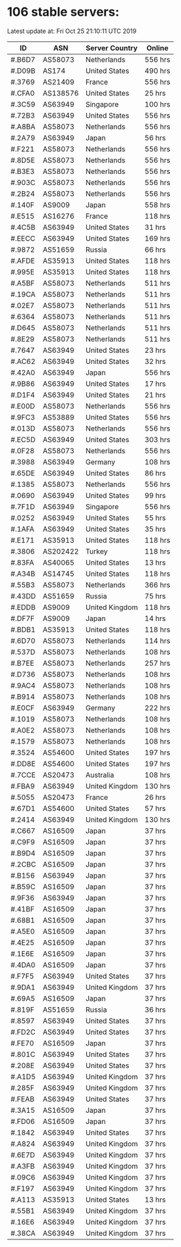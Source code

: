 # 106 stable servers:

Latest update at: Fri Oct 25 21:10:11 UTC 2019

| ID | ASN | Server Country | Online |
| -- | --- | -------------- | ------ |
| #.B6D7 | AS58073 | Netherlands | 556 hrs |
| #.D09B | AS174 | United States | 490 hrs |
| #.3769 | AS21409 | France | 556 hrs |
| #.CFA0 | AS138576 | United States | 25 hrs |
| #.3C59 | AS63949 | Singapore | 100 hrs |
| #.72B3 | AS63949 | United States | 556 hrs |
| #.A8BA | AS58073 | Netherlands | 556 hrs |
| #.2A79 | AS63949 | Japan | 56 hrs |
| #.F221 | AS58073 | Netherlands | 556 hrs |
| #.8D5E | AS58073 | Netherlands | 556 hrs |
| #.B3E3 | AS58073 | Netherlands | 556 hrs |
| #.903C | AS58073 | Netherlands | 556 hrs |
| #.2B24 | AS58073 | Netherlands | 556 hrs |
| #.140F | AS9009 | Japan | 558 hrs |
| #.E515 | AS16276 | France | 118 hrs |
| #.4C5B | AS63949 | United States | 31 hrs |
| #.EECC | AS63949 | United States | 169 hrs |
| #.9872 | AS51659 | Russia | 66 hrs |
| #.AFDE | AS35913 | United States | 118 hrs |
| #.995E | AS35913 | United States | 118 hrs |
| #.A5BF | AS58073 | Netherlands | 511 hrs |
| #.19CA | AS58073 | Netherlands | 511 hrs |
| #.02E7 | AS58073 | Netherlands | 511 hrs |
| #.6364 | AS58073 | Netherlands | 511 hrs |
| #.D645 | AS58073 | Netherlands | 511 hrs |
| #.8E29 | AS58073 | Netherlands | 511 hrs |
| #.7647 | AS63949 | United States | 23 hrs |
| #.AC62 | AS63949 | United States | 32 hrs |
| #.42A0 | AS63949 | Japan | 556 hrs |
| #.9B86 | AS63949 | United States | 17 hrs |
| #.D1F4 | AS63949 | United States | 21 hrs |
| #.E00D | AS58073 | Netherlands | 556 hrs |
| #.9FC3 | AS53889 | United States | 556 hrs |
| #.013D | AS58073 | Netherlands | 556 hrs |
| #.EC5D | AS63949 | United States | 303 hrs |
| #.0F28 | AS58073 | Netherlands | 556 hrs |
| #.3988 | AS63949 | Germany | 108 hrs |
| #.65DE | AS63949 | United States | 86 hrs |
| #.1385 | AS58073 | Netherlands | 556 hrs |
| #.0690 | AS63949 | United States | 99 hrs |
| #.7F1D | AS63949 | Singapore | 556 hrs |
| #.0252 | AS63949 | United States | 55 hrs |
| #.1AFA | AS63949 | United States | 35 hrs |
| #.E171 | AS35913 | United States | 118 hrs |
| #.3806 | AS202422 | Turkey | 118 hrs |
| #.83FA | AS40065 | United States | 13 hrs |
| #.A34B | AS14745 | United States | 118 hrs |
| #.55B3 | AS58073 | Netherlands | 366 hrs |
| #.43DD | AS51659 | Russia | 75 hrs |
| #.EDDB | AS9009 | United Kingdom | 118 hrs |
| #.DF7F | AS9009 | Japan | 14 hrs |
| #.BDB1 | AS35913 | United States | 118 hrs |
| #.6D70 | AS58073 | Netherlands | 114 hrs |
| #.537D | AS58073 | Netherlands | 108 hrs |
| #.B7EE | AS58073 | Netherlands | 257 hrs |
| #.D736 | AS58073 | Netherlands | 108 hrs |
| #.9AC4 | AS58073 | Netherlands | 108 hrs |
| #.B914 | AS58073 | Netherlands | 108 hrs |
| #.E0CF | AS63949 | Germany | 222 hrs |
| #.1019 | AS58073 | Netherlands | 108 hrs |
| #.A0E2 | AS58073 | Netherlands | 108 hrs |
| #.1579 | AS58073 | Netherlands | 108 hrs |
| #.3524 | AS54600 | United States | 197 hrs |
| #.DD8E | AS54600 | United States | 197 hrs |
| #.7CCE | AS20473 | Australia | 108 hrs |
| #.FBA9 | AS63949 | United Kingdom | 130 hrs |
| #.5055 | AS20473 | France | 26 hrs |
| #.67D1 | AS54600 | United States | 57 hrs |
| #.2414 | AS63949 | United Kingdom | 130 hrs |
| #.C667 | AS16509 | Japan | 37 hrs |
| #.C9F9 | AS16509 | Japan | 37 hrs |
| #.B9D4 | AS16509 | Japan | 37 hrs |
| #.2CBC | AS16509 | Japan | 37 hrs |
| #.B156 | AS63949 | Japan | 37 hrs |
| #.B59C | AS16509 | Japan | 37 hrs |
| #.9F36 | AS63949 | Japan | 37 hrs |
| #.41BF | AS16509 | Japan | 37 hrs |
| #.68B1 | AS16509 | Japan | 37 hrs |
| #.A5E0 | AS16509 | Japan | 37 hrs |
| #.4E25 | AS16509 | Japan | 37 hrs |
| #.1E6E | AS16509 | Japan | 37 hrs |
| #.4DA0 | AS16509 | Japan | 37 hrs |
| #.F7F5 | AS63949 | United States | 37 hrs |
| #.9DA1 | AS63949 | United Kingdom | 37 hrs |
| #.69A5 | AS16509 | Japan | 37 hrs |
| #.819F | AS51659 | Russia | 36 hrs |
| #.8597 | AS63949 | United States | 37 hrs |
| #.FD2C | AS63949 | United States | 37 hrs |
| #.FE70 | AS16509 | Japan | 37 hrs |
| #.801C | AS63949 | United States | 37 hrs |
| #.208E | AS63949 | United States | 37 hrs |
| #.A1D5 | AS63949 | United Kingdom | 37 hrs |
| #.285F | AS63949 | United Kingdom | 37 hrs |
| #.FEAB | AS63949 | United States | 37 hrs |
| #.3A15 | AS16509 | Japan | 37 hrs |
| #.FD06 | AS16509 | Japan | 37 hrs |
| #.1842 | AS63949 | United States | 37 hrs |
| #.A824 | AS63949 | United Kingdom | 37 hrs |
| #.6E7D | AS63949 | United Kingdom | 37 hrs |
| #.A3FB | AS63949 | United Kingdom | 37 hrs |
| #.09C6 | AS63949 | United Kingdom | 37 hrs |
| #.F197 | AS63949 | United Kingdom | 37 hrs |
| #.A113 | AS35913 | United States | 13 hrs |
| #.55B1 | AS63949 | United Kingdom | 37 hrs |
| #.16E6 | AS63949 | United Kingdom | 37 hrs |
| #.38CA | AS63949 | United Kingdom | 37 hrs |

